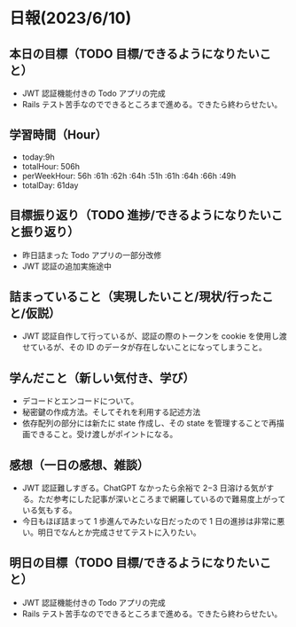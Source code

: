 # 日報(2023/6/10)

## 本日の目標（TODO 目標/できるようになりたいこと）

- JWT 認証機能付きの Todo アプリの完成
- Rails テスト苦手なのでできるところまで進める。できたら終わらせたい。

## 学習時間（Hour）

- today:9h
- totalHour: 506h
- perWeekHour: 56h :61h :62h :64h :51h :61h :64h :66h :49h
- totalDay: 61day

## 目標振り返り（TODO 進捗/できるようになりたいこと振り返り）

- 昨日詰まった Todo アプリの一部分改修
- JWT 認証の追加実施途中

## 詰まっていること（実現したいこと/現状/行ったこと/仮説）

- JWT 認証自作して行っているが、認証の際のトークンを cookie を使用し渡せているが、その ID のデータが存在しないことになってしまうこと。

## 学んだこと（新しい気付き、学び）

- デコードとエンコードについて。
- 秘密鍵の作成方法。そしてそれを利用する記述方法
- 依存配列の部分には新たに state 作成し、その state を管理することで再描画できること。受け渡しがポイントになる。

## 感想（一日の感想、雑談）

- JWT 認証難しすぎる。ChatGPT なかったら余裕で 2−3 日溶ける気がする。ただ参考にした記事が深いところまで網羅しているので難易度上がっている気もする。
- 今日もほぼ詰まって 1 歩進んでみたいな日だったので 1 日の進捗は非常に悪い。明日でなんとか完成させてテストに入りたい。

## 明日の目標（TODO 目標/できるようになりたいこと）

- JWT 認証機能付きの Todo アプリの完成
- Rails テスト苦手なのでできるところまで進める。できたら終わらせたい。
